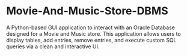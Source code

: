 # Movie-And-Music-Store-DBMS
A Python-based GUI application to interact with an Oracle Database designed for a Movie and Music store. This application allows users to display tables, add entries, remove entries, and execute custom SQL queries via a clean and interactive UI.
